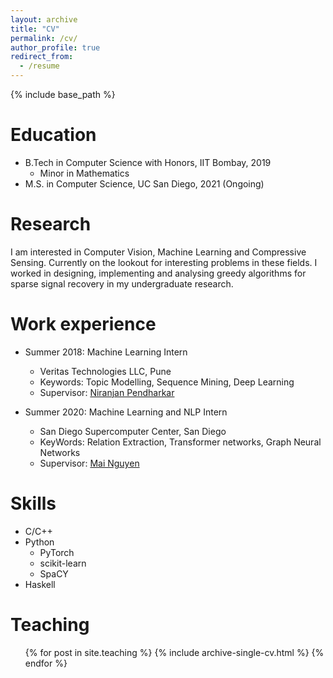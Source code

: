 ```yaml
---
layout: archive
title: "CV"
permalink: /cv/
author_profile: true
redirect_from:
  - /resume
---
```


{% include base_path %}

Education
======
* B.Tech in Computer Science with Honors, IIT Bombay, 2019
  * Minor in Mathematics
* M.S. in Computer Science, UC San Diego, 2021 (Ongoing)


Research
======
I am interested in Computer Vision, Machine Learning and Compressive Sensing. Currently on the lookout for interesting problems in these fields.
I worked in designing, implementing and analysing greedy algorithms for sparse signal recovery in my undergraduate research. 

Work experience
======
* Summer 2018: Machine Learning Intern
  * Veritas Technologies LLC, Pune
  * Keywords: Topic Modelling, Sequence Mining, Deep Learning
  * Supervisor: [Niranjan Pendharkar](https://www.linkedin.com/in/niranjan-pendharkar-065757/)

* Summer 2020: Machine Learning and NLP Intern
  * San Diego Supercomputer Center, San Diego
  * KeyWords: Relation Extraction, Transformer networks, Graph Neural Networks
  * Supervisor: [Mai Nguyen](https://www.sdsc.edu/research/researcher_spotlight/nguyen_mai.html)
  
Skills
======
* C/C++
* Python
  * PyTorch
  * scikit-learn
  * SpaCY
* Haskell

  
Teaching
======
  <ul>{% for post in site.teaching %}
    {% include archive-single-cv.html %}
  {% endfor %}</ul>
  
